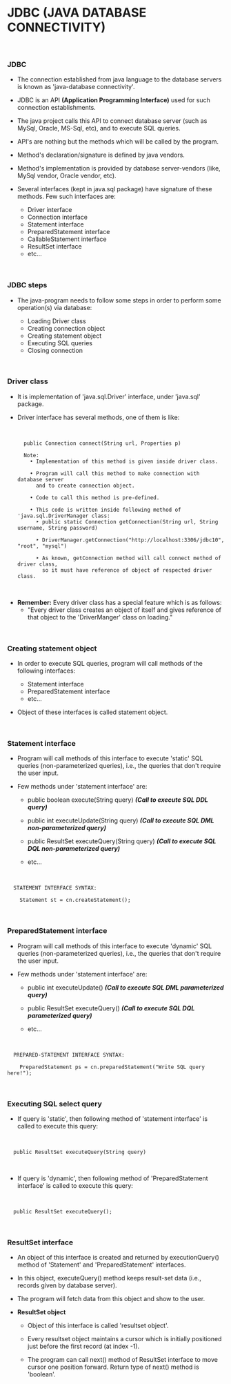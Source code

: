 # **JDBC (JAVA DATABASE CONNECTIVITY)**

<br>

### **JDBC**

+ The connection established from java language to the database servers is known as 'java-database connectivity'.

+ JDBC is an API **(Application Programming Interface)** used for such connection establishments.

+ The java project calls this API to connect database server (such as MySql, Oracle, MS-Sql, etc), and to execute SQL queries.

+ API's are nothing but the methods which will be called by the program.

+ Method's declaration/signature is defined by java vendors.

+ Method's implementation is provided by database server-vendors (like, MySql vendor, Oracle vendor, etc).

+ Several interfaces (kept in java.sql package) have signature of these methods. Few such interfaces are:
  + Driver interface
  + Connection interface
  + Statement interface
  + PreparedStatement interface
  + CallableStatement interface
  + ResultSet interface
  + etc...

<br>

### **JDBC steps**

+ The java-program needs to follow some steps in order to perform some operation(s) via database:

  + Loading Driver class
  + Creating connection object
  + Creating statement object
  + Executing SQL queries
  + Closing connection

<br>

### **Driver class**

+ It is implementation of 'java.sql.Driver' interface, under 'java.sql' package.

+ Driver interface has several methods, one of them is like:

  <br>

  ```
    public Connection connect(String url, Properties p)
  
    Note:
      • Implementation of this method is given inside driver class.
      
      • Program will call this method to make connection with database server
        and to create connection object.
      
      • Code to call this method is pre-defined.

      • This code is written inside following method of 'java.sql.DriverManager class:
        ‣ public static Connection getConnection(String url, String username, String password)
        
        ‣ DriverManager.getConnection("http://localhost:3306/jdbc10", "root", "mysql")
        
        ‣ As known, getConnection method will call connect method of driver class,
          so it must have reference of object of respected driver class.
  ```

<br>

+ **Remember:** Every driver class has a special feature which is as follows:
  + "Every driver class creates an object of itself and gives reference of that object to the 'DriverManger' class on loading."

<br>

### **Creating statement object**

+ In order to execute SQL queries, program will call methods of the following interfaces:
  + Statement interface
  + PreparedStatement interface
  + etc...

+ Object of these interfaces is called statement object.

<br>

### **Statement interface**

+ Program will call methods of this interface to execute 'static' SQL queries (non-parameterized queries), i.e., the queries that don't require the user input.

+ Few methods under 'statement interface' are:
  + public boolean execute(String query) **_(Call to execute SQL DDL query)_**
  
  + public int executeUpdate(String query) **_(Call to execute SQL DML non-parameterized query)_**
  
  + public ResultSet executeQuery(String query) **_(Call to execute SQL DQL non-parameterized query)_**
  
  + etc...

<br>

```
  STATEMENT INTERFACE SYNTAX:
  
    Statement st = cn.createStatement();
```

<br>

### **PreparedStatement interface**

+ Program will call methods of this interface to execute 'dynamic' SQL queries (non-parameterized queries), i.e., the queries that don't require the user input.

+ Few methods under 'statement interface' are:
  + public int executeUpdate() **_(Call to execute SQL DML parameterized query)_**
  
  + public ResultSet executeQuery() **_(Call to execute SQL DQL parameterized query)_**
  
  + etc...

<br>

```
  PREPARED-STATEMENT INTERFACE SYNTAX:
  
    PreparedStatement ps = cn.preparedStatement("Write SQL query here!");
```

<br>

### **Executing SQL select query**

+ If query is 'static', then following method of 'statement interface' is called to execute this query:

<br>

```
  public ResultSet executeQuery(String query)
```

<br>

+ If query is 'dynamic', then following method of 'PreparedStatement interface' is called to execute this query:

<br>

```
  public ResultSet executeQuery();
```

<br>

### **ResultSet interface**

+ An object of this interface is created and returned by executionQuery() method of 'Statement' and 'PreparedStatement' interfaces.

+ In this object, executeQuery() method keeps result-set data (i.e., records given by database server).

+ The program will fetch data from this object and show to the user.

+ **ResultSet object**
  + Object of this interface is called 'resultset object'.
  
  + Every resultset object maintains a cursor which is initially positioned just before the first record (at index -1).
  
  + The program can call next() method of ResultSet interface to move cursor one position forward. Return type of next() method is 'boolean'.
